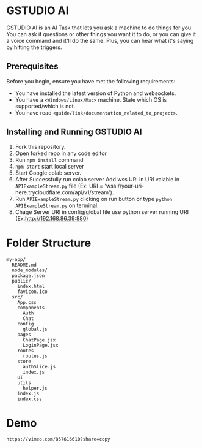 # GSTUDIO AI

GSTUDIO AI is an AI Task that lets you ask a machine to do things for you. You can ask it questions or other things you want it to do, or you can give it a voice command and it'll do the same. Plus, you can hear what it's saying by hitting the triggers.

## Prerequisites

Before you begin, ensure you have met the following requirements:

<!--- These are just example requirements. Add, duplicate or remove as required --->

- You have installed the latest version of Python and websockets.
- You have a `<Windows/Linux/Mac>` machine. State which OS is supported/which is not.
- You have read `<guide/link/documentation_related_to_project>`.

## Installing and Running GSTUDIO AI

1. Fork this repository.
2. Open forked repo in any code editor
3. Run `npm install` command
4. `npm start` start local server
5. Start Google colab server.
6. After Successfully run colab server Add wss URI in URI vaiable in `APIExampleStream.py` file (Ex: URI = 'wss://your-uri-here.trycloudflare.com/api/v1/stream').
7. Run `APIExampleStream.py` clicking on run button or type `python    APIExampleStream.py` on terminal.
8. Chage Server URI in config/global file use python server running URI (Ex:http://192.168.86.39:880)

# Folder Structure

```
my-app/
  README.md
  node_modules/
  package.json
  public/
    index.html
    favicon.ico
  src/
    App.css
    components
      Auth
      Chat
    config
      global.js
    pages
      ChatPage.jsx
      LoginPage.jsx
    routes
      routes.js
    store
      authSlice.js
      index.js
    UI
    utils
      helper.js
    index.js
    index.css
```

# Demo

`https://vimeo.com/857616610?share=copy`
